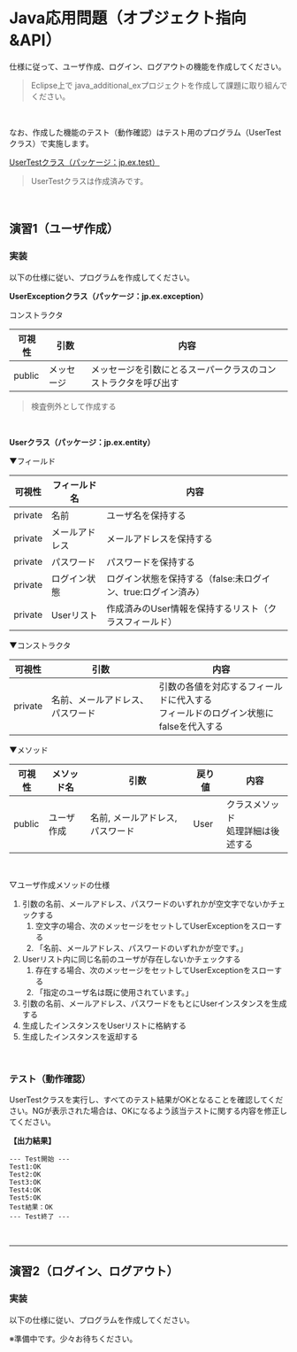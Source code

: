 # Java応用問題（オブジェクト指向&API）

仕様に従って、ユーザ作成、ログイン、ログアウトの機能を作成してください。

> Eclipse上で java_additional_exプロジェクトを作成して課題に取り組んでください。

<br>

なお、作成した機能のテスト（動作確認）はテスト用のプログラム（UserTestクラス）で実施します。

[UserTestクラス（パッケージ：jp.ex.test）](./test/UserTest.java)

> UserTestクラスは作成済みです。

<br>

## 演習1（ユーザ作成）

### 実装

以下の仕様に従い、プログラムを作成してください。

**UserExceptionクラス（パッケージ：jp.ex.exception）**

コンストラクタ

| 可視性 | 引数 | 内容 |
|-----|-----|------|
| public | メッセージ | メッセージを引数にとるスーパークラスのコンストラクタを呼び出す |

> 検査例外として作成する

<br>

**Userクラス（パッケージ：jp.ex.entity）**

▼フィールド

| 可視性 | フィールド名 | 内容 |
|-----|-----|-----|
| private | 名前 | ユーザ名を保持する |
| private | メールアドレス | メールアドレスを保持する |
| private | パスワード | パスワードを保持する |
| private | ログイン状態 | ログイン状態を保持する（false:未ログイン、true:ログイン済み） |
| private | Userリスト | 作成済みのUser情報を保持するリスト（クラスフィールド） |

▼コンストラクタ

| 可視性 | 引数 | 内容 |
|-----|-----|------|
| private | 名前、メールアドレス、パスワード | 引数の各値を対応するフィールドに代入する<br>フィールドのログイン状態にfalseを代入する |

▼メソッド

| 可視性 | メソッド名 | 引数 | 戻り値 | 内容 |
|-----|-----|-----|-----|-----|
| public | ユーザ作成 | 名前, メールアドレス, パスワード | User | クラスメソッド<br>処理詳細は後述する |

<br>

▽ユーザ作成メソッドの仕様

1. 引数の名前、メールアドレス、パスワードのいずれかが空文字でないかチェックする
    1. 空文字の場合、次のメッセージをセットしてUserExceptionをスローする
    2. 「名前、メールアドレス、パスワードのいずれかが空です。」
2.  Userリスト内に同じ名前のユーザが存在しないかチェックする
    1. 存在する場合、次のメッセージをセットしてUserExceptionをスローする
    2. 「指定のユーザ名は既に使用されています。」
3. 引数の名前、メールアドレス、パスワードをもとにUserインスタンスを生成する
4. 生成したインスタンスをUserリストに格納する
5. 生成したインスタンスを返却する

<br>

### テスト（動作確認）

UserTestクラスを実行し、すべてのテスト結果がOKとなることを確認してください。NGが表示された場合は、OKになるよう該当テストに関する内容を修正してください。

**【出力結果】**
```
--- Test開始 ---
Test1:OK
Test2:OK
Test3:OK
Test4:OK
Test5:OK
Test結果：OK
--- Test終了 ---
```

<br>

<hr>

## 演習2（ログイン、ログアウト）

### 実装

以下の仕様に従い、プログラムを作成してください。

※準備中です。少々お待ちください。
